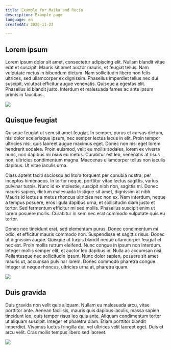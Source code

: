 ```yaml
---
title: Example for Maika and Rocío
description: Example page
language: en
createdAt: 2020-11-23

---
```

## Lorem ipsum

Lorem ipsum dolor sit amet, consectetur adipiscing elit. Nullam blandit vitae erat et suscipit. Mauris sit amet auctor mauris, et feugiat tellus. Nam vulputate metus in bibendum dictum. Nam sollicitudin libero non felis ultrices, sed ullamcorper ex dignissim. Phasellus imperdiet tellus nec dui suscipit, volutpat efficitur augue venenatis. Quisque a egestas elit. Phasellus id blandit justo. Interdum et malesuada fames ac ante ipsum primis in faucibus.

![](/images/daniel-lombrana-gonzalez-detovtupyw-unsplash.jpg)

## Quisque feugiat

Quisque feugiat ut sem sit amet feugiat. In semper, purus et cursus dictum, nisl dolor scelerisque ipsum, nec semper lectus lacus in elit. Proin tempor ultricies nisi, quis laoreet augue maximus eget. Donec non nisi eget lorem hendrerit sodales. Proin euismod, velit eu mollis sodales, lorem ex viverra nunc, non dapibus mi risus eu metus. Curabitur est leo, venenatis at risus non, ultricies condimentum magna. Maecenas ullamcorper tellus non iaculis dapibus. Ut vitae iaculis urna.

Class aptent taciti sociosqu ad litora torquent per conubia nostra, per inceptos himenaeos. In tortor neque, porttitor vitae lectus sagittis, varius pulvinar turpis. Nunc id ex molestie, suscipit nibh non, sagittis mi. Donec mauris sapien, dictum malesuada tristique sit amet, dignissim at nibh. Mauris id lectus a metus rhoncus ultricies nec non ex. Nam interdum, neque a tempus posuere, eros ligula dapibus urna, et sollicitudin diam justo et tortor. Sed fermentum efficitur mi sed mollis. Phasellus suscipit enim ut lorem posuere mollis. Curabitur in sem nec erat commodo vulputate quis eu tortor.

Donec nec tincidunt erat, sed elementum purus. Donec condimentum mi odio, et efficitur mauris commodo non. Suspendisse et sagittis risus. Donec ut dignissim augue. Quisque ut turpis blandit neque ullamcorper feugiat et nec est. Proin mollis rutrum eleifend. Nunc congue in ipsum non interdum. Integer mollis semper elit, et auctor leo dapibus in. Nulla ac accumsan nisi. Pellentesque nec sollicitudin ipsum. Nunc dolor sapien, posuere sit amet mauris ut, accumsan pulvinar lorem. Donec commodo pharetra congue. Integer ut neque rhoncus, ultricies urna at, pharetra quam.

![](/images/samsung-memory-wts034vmmcg-unsplash.jpg)

## Duis gravida

Duis gravida non velit quis aliquam. Nullam eu malesuada arcu, vitae porttitor ante. Aenean facilisis, mauris quis dapibus iaculis, massa sapien tincidunt leo, quis tempor risus leo quis ante. Aliquam condimentum tortor ut aliquam suscipit. Integer et pharetra diam. Etiam porttitor blandit imperdiet. Vivamus luctus fringilla dui, vel ultrices velit laoreet eget. Duis et arcu velit. Cras mollis tempus libero sed laoreet.

![](/images/beat-schuler-9d2wuvst9_i-unsplash.jpg)